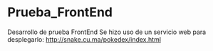 # Prueba_FrontEnd
  Desarrollo de prueba FrontEnd
Se hizo uso de un servicio web para desplegarlo: http://snake.cu.ma/pokedex/index.html
